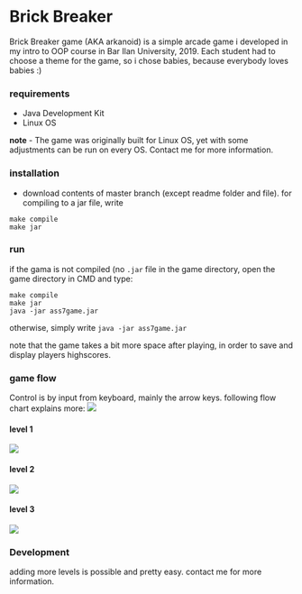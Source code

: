 # Brick Breaker

Brick Breaker game (AKA arkanoid) is a simple arcade game i developed in my intro to OOP course in Bar Ilan University, 2019. Each student had to choose a theme for the game, so i chose babies, because everybody loves babies :)

### requirements
 - Java Development Kit
 - Linux OS
 
**note** - The game was originally built for Linux OS,
yet with some adjustments can be run on every OS. Contact me for more information.

### installation
 - download contents of master branch (except readme folder and file).
for compiling to a jar file, write
```
make compile
make jar
```

### run
if the gama is not compiled (no `.jar` file in the game directory, 
open the game directory in CMD and type:
```
make compile
make jar
java -jar ass7game.jar
```

otherwise, simply write `java -jar ass7game.jar`

note that the game takes a bit more space after playing, in order to save and display players highscores.

### game flow
Control is by input from keyboard, mainly the arrow keys. following flow chart explains more:
![](https://github.com/yehonatansofri/Brick-Breaker-Game/blob/master/readme/gameflow.png)
#### level 1
![](https://github.com/yehonatansofri/Brick-Breaker-Game/blob/master/readme/level1.png)
#### level 2
![](https://github.com/yehonatansofri/Brick-Breaker-Game/blob/master/readme/level2.png)
#### level 3
![](https://github.com/yehonatansofri/Brick-Breaker-Game/blob/master/readme/level3.png)

### Development
adding more levels is possible and pretty easy. contact me for more information.
